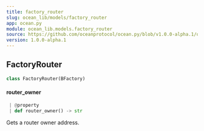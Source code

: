 ```yaml
---
title: factory_router
slug: ocean_lib/models/factory_router
app: ocean.py
module: ocean_lib.models.factory_router
source: https://github.com/oceanprotocol/ocean.py/blob/v1.0.0-alpha.1/ocean_lib/models/factory_router.py
version: 1.0.0-alpha.1
---
```

## FactoryRouter

```python
class FactoryRouter(BFactory)
```

#### router\_owner

```python
 | @property
 | def router_owner() -> str
```

Gets a router owner address.

